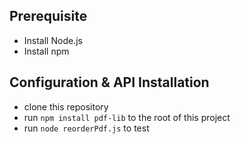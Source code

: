 ## Prerequisite

- Install Node.js
- Install npm

## Configuration & API Installation

- clone this repository
- run `npm install pdf-lib` to the root of this project
- run `node reorderPdf.js` to test
